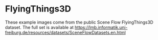 
# FlyingThings3D

These example images come from the public Scene Flow FlyingThings3D dataset.
The full set is available at
 https://lmb.informatik.uni-freiburg.de/resources/datasets/SceneFlowDatasets.en.html


